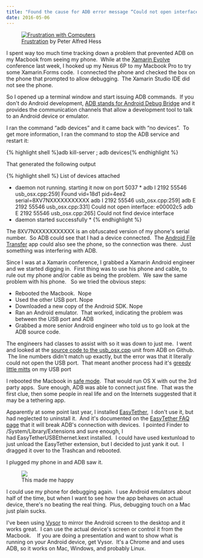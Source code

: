 ```yaml
---
title: "Found the cause for ADB error message “Could not open interface: e00002c5”"
date: 2016-05-06
---
```

<figure>
<a href="https://www.flickr.com/photos/peterhess/2976755407"><img loading="lazy" class="" src="https://i2.wp.com/photos.smugmug.com/photos/i-bX9mPQR/0/S/i-bX9mPQR-S.jpg" alt="Frustration with Computers" /></a>
<figcaption><a href="https://www.flickr.com/photos/peterhess/2976755407">Frustration</a> by Peter Alfred Hess</figcaption></figure>

I spent way too much time tracking down a problem that prevented ADB on my Macbook from seeing my phone.  While at the [Xamarin Evolve](https://evolve.xamarin.com/) conference last week, I hooked up my Nexus 6P to my Macbook Pro to try some Xamarin.Forms code.  I connected the phone and checked the box on the phone that prompted to allow debugging.  The Xamarin Studio IDE did not see the phone.

So I opened up a terminal window and start issuing ADB commands.  If you don't do Android development, [ADB stands for Android Debug Bridge](http://developer.android.com/tools/help/adb.html) and it provides the communication channels that allow a development tool to talk to an Android device or emulator.

I ran the command “adb devices” and it came back with “no devices”.  To get more information, I ran the command to stop the ADB service and restart it:

{% highlight shell %}adb kill-server ; adb devices{% endhighlight %}

That generated the following output

{% highlight shell %}
List of devices attached
* daemon not running. starting it now on port 5037 *
adb I 2192 55546 usb_osx.cpp:259] Found vid=18d1 pid=4ee2 serial=8XV7NXXXXXXXXXXX
adb I 2192 55546 usb_osx.cpp:259]
adb E 2192 55546 usb_osx.cpp:331] Could not open interface: e00002c5
adb E 2192 55546 usb_osx.cpp:265] Could not find device interface
* daemon started successfully *
{% endhighlight %}

The 8XV7NXXXXXXXXXXX is an obfuscated version of my phone's serial number.  So ADB could see that I had a device connected.  The [Android File Transfer](https://www.android.com/filetransfer/) app could also see the phone, so the connection was there.  Just something was interfering with ADB.

Since I was at a Xamarin conference, I grabbed a Xamarin Android engineer and we started digging in.  First thing was to use his phone and cable, to rule out my phone and/or cable as being the problem.  We saw the same problem with his phone.   So we tried the obvious steps:

  * Rebooted the Macbook.  Nope
  * Used the other USB port. Nope
  * Downloaded a new copy of the Android SDK. Nope
  * Ran an Android emulator.  That worked, indicating the problem was between the USB port and ADB
  * Grabbed a more senior Android engineer who told us to go look at the ADB source code.

The engineers had classes to assist with so it was down to just me.  I went and looked at the [source code to the usb_osx.cpp](https://github.com/android/platform_system_core/blob/master/adb/usb_osx.cpp) unit from ADB on Github.  The line numbers didn't match up exactly, but the error was that it literally could not open the USB port.  That meant another process had it's [greedy little mitts](http://www.ravelry.com/patterns/library/greedy-little-mitts) on my USB port

I rebooted the Macbook in [safe mode](https://support.apple.com/kb/PH21875?locale=en_US).  That would run OS X with out the 3rd party apps.  Sure enough, ADB was able to connect just fine.  That was the first clue, then some people in real life and on the Internets suggested that it may be a tethering app.

Apparently at some point last year, I installed [EasyTether](http://www.mobile-stream.com/easytether/android.html),  I don't use it, but had neglected to uninstall it.  And it's documented on the [EasyTether FAQ page](http://www.mobile-stream.com/easytether/android_faq.html#adbmacosx) that it will break ADB's connection with devices.  I pointed Finder to /System/Library/Extensions and sure enough, I had EasyTetherUSBEthernet.kext installed.  I could have used kextunload to just unload the EasyTether extension, but I decided to just yank it out.  I dragged it over to the Trashcan and rebooted.

I plugged my phone in and ADB saw it.

<figure><img loading="lazy" class="" src="https://i1.wp.com/photos.smugmug.com/photos/i-6tx22wp/0/S/i-6tx22wp-S.png" /><figcaption>This made me happy</figcaption></figure>

I could use my phone for debugging again.  I use Android emulators about half of the time, but when I want to see how the app behaves on actual device, there's no beating the real thing.  Plus, debugging touch on a Mac just plain sucks.

I've been using [Vysor](http://www.vysor.io/) to mirror the Android screen to the desktop and it works great.  I can use the actual device's screen or control it from the Macbook.    If you are doing a presentation and want to show what is running on your Android device, get Vysor.  It's a Chrome and and uses ADB, so it works on Mac, Windows, and probably Linux.
